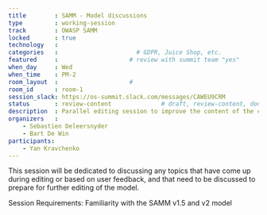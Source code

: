 ```yaml
---
title        : SAMM - Model discussions
type         : working-session
track        : OWASP SAMM
locked       : true
technology   :
categories   :                      # GDPR, Juice Shop, etc.
featured     :                    # review with summit team "yes"
when_day     : Wed
when_time    : PM-2
room_layout  :                    #
room_id      : room-1
session_slack: https://os-summit.slack.com/messages/CAWEU9CRM
status       : review-content              # draft, review-content, done
description  : Parallel editing session to improve the content of the current model
organizers   :
    - Sebastien Deleersnyder
    - Bart De Win
participants:
    - Yan Kravchenko
---
```


This session will be dedicated to discussing any topics that have come up during editing or based on user feedback, and that need to be discussed to prepare for further editing of the model.

Session Requirements: Familiarity with the SAMM v1.5 and v2 model
